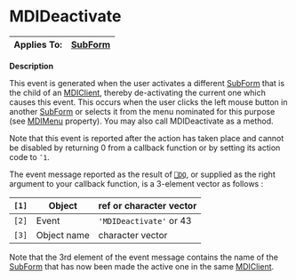 




<h1 class="heading"><span class="name">MDIDeactivate</span></h1>

| Applies To: | [SubForm](../a-z/subform.md) |
| --- | ---  |


**Description**


This event is generated when the user activates a different [SubForm](../a-z/subform.md) that is the child of an [MDIClient](../a-z/mdiclient.md), thereby de-activating the current one which causes this event. This occurs when the user clicks the left mouse button in another [SubForm](../a-z/subform.md) or selects it from the menu nominated for this purpose (see [MDIMenu](../a-z/mdimenu.md) property). You may also call MDIDeactivate as a method.


Note that this event is reported after the action has taken place and cannot be disabled by returning 0 from a callback function or by setting its action code to `¯1`.


The event message reported as the result of [`⎕DQ`](../../Language/System%20Functions/dq.htm), or supplied as the right argument to your callback function, is a 3-element vector as follows :


| `[1]` | Object | ref or character vector |
| --- | --- | ---  |
| `[2]` | Event | `'MDIDeactivate'` or 43 |
| `[3]` | Object name | character vector |


Note that the 3rd element of the event message contains the name of the [SubForm](../a-z/subform.md) that has now been made the active one in the same [MDIClient](../a-z/mdiclient.md).



